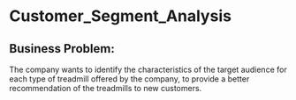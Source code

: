 # Customer_Segment_Analysis

## Business Problem:
The company wants to identify the characteristics of the target audience for each type of treadmill offered by the company, to provide a better recommendation of the treadmills to new customers. 
